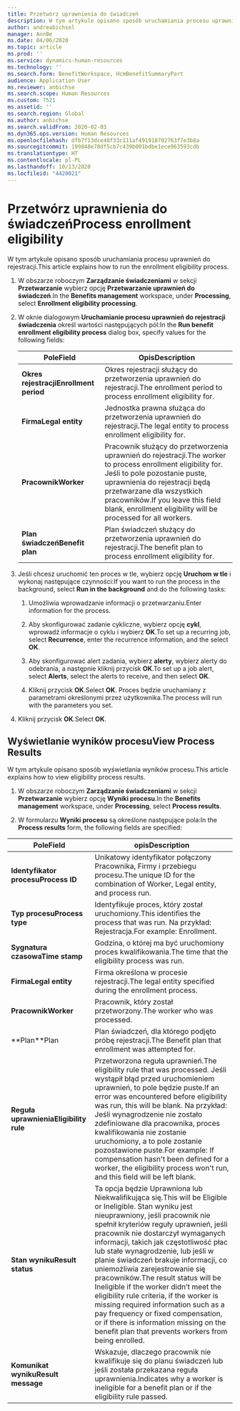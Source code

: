```yaml
---
title: Przetwórz uprawnienia do świadczeń
description: W tym artykule opisano sposób uruchamiania procesu uprawnień do rejestracji.
author: andreabichsel
manager: AnnBe
ms.date: 04/06/2020
ms.topic: article
ms.prod: ''
ms.service: dynamics-human-resources
ms.technology: ''
ms.search.form: BenefitWorkspace, HcmBenefitSummaryPart
audience: Application User
ms.reviewer: anbichse
ms.search.scope: Human Resources
ms.custom: 7521
ms.assetid: ''
ms.search.region: Global
ms.author: anbichse
ms.search.validFrom: 2020-02-03
ms.dyn365.ops.version: Human Resources
ms.openlocfilehash: dfb7f13dce48f33c111af491918702763f7e3b8a
ms.sourcegitcommit: 199848e78df5cb7c439b001bdbe1ece963593cdb
ms.translationtype: HT
ms.contentlocale: pl-PL
ms.lasthandoff: 10/13/2020
ms.locfileid: "4420021"
---
```

# <a name="process-enrollment-eligibility"></a><span data-ttu-id="1b06d-103">Przetwórz uprawnienia do świadczeń</span><span class="sxs-lookup"><span data-stu-id="1b06d-103">Process enrollment eligibility</span></span>

<span data-ttu-id="1b06d-104">W tym artykule opisano sposób uruchamiania procesu uprawnień do rejestracji.</span><span class="sxs-lookup"><span data-stu-id="1b06d-104">This article explains how to run the enrollment eligibility process.</span></span>

1. <span data-ttu-id="1b06d-105">W obszarze roboczym **Zarządzanie świadczeniami** w sekcji **Przetwarzanie** wybierz opcję **Przetwarzanie uprawnień do świadczeń**.</span><span class="sxs-lookup"><span data-stu-id="1b06d-105">In the **Benefits management** workspace, under **Processing**, select **Enrollment eligibility processing**.</span></span>

2. <span data-ttu-id="1b06d-106">W oknie dialogowym **Uruchamianie procesu uprawnień do rejestracji świadczenia** określ wartości następujących pól:</span><span class="sxs-lookup"><span data-stu-id="1b06d-106">In the **Run benefit enrollment eligibility process** dialog box, specify values for the following fields:</span></span>

   | <span data-ttu-id="1b06d-107">Pole</span><span class="sxs-lookup"><span data-stu-id="1b06d-107">Field</span></span> | <span data-ttu-id="1b06d-108">Opis</span><span class="sxs-lookup"><span data-stu-id="1b06d-108">Description</span></span> |
   | --- | --- |
   | <span data-ttu-id="1b06d-109">**Okres rejestracji**</span><span class="sxs-lookup"><span data-stu-id="1b06d-109">**Enrollment period**</span></span> | <span data-ttu-id="1b06d-110">Okres rejestracji służący do przetworzenia uprawnień do rejestracji.</span><span class="sxs-lookup"><span data-stu-id="1b06d-110">The enrollment period to process enrollment eligibility for.</span></span> |
   | <span data-ttu-id="1b06d-111">**Firma**</span><span class="sxs-lookup"><span data-stu-id="1b06d-111">**Legal entity**</span></span> | <span data-ttu-id="1b06d-112">Jednostka prawna służąca do przetworzenia uprawnień do rejestracji.</span><span class="sxs-lookup"><span data-stu-id="1b06d-112">The legal entity to process enrollment eligibility for.</span></span> |
   | <span data-ttu-id="1b06d-113">**Pracownik**</span><span class="sxs-lookup"><span data-stu-id="1b06d-113">**Worker**</span></span> | <span data-ttu-id="1b06d-114">Pracownik służący do przetworzenia uprawnień do rejestracji.</span><span class="sxs-lookup"><span data-stu-id="1b06d-114">The worker to process enrollment eligibility for.</span></span> <span data-ttu-id="1b06d-115">Jeśli to pole pozostanie puste, uprawnienia do rejestracji będą przetwarzane dla wszystkich pracowników.</span><span class="sxs-lookup"><span data-stu-id="1b06d-115">If you leave this field blank, enrollment eligibility will be processed for all workers.</span></span> |
   | <span data-ttu-id="1b06d-116">**Plan świadczeń**</span><span class="sxs-lookup"><span data-stu-id="1b06d-116">**Benefit plan**</span></span> | <span data-ttu-id="1b06d-117">Plan świadczeń służący do przetworzenia uprawnień do rejestracji.</span><span class="sxs-lookup"><span data-stu-id="1b06d-117">The benefit plan to process enrollment eligibility for.</span></span>

3. <span data-ttu-id="1b06d-118">Jeśli chcesz uruchomić ten proces w tle, wybierz opcję **Uruchom w tle** i wykonaj następujące czynności:</span><span class="sxs-lookup"><span data-stu-id="1b06d-118">If you want to run the process in the background, select **Run in the background** and do the following tasks:</span></span>

   1. <span data-ttu-id="1b06d-119">Umożliwia wprowadzanie informacji o przetwarzaniu.</span><span class="sxs-lookup"><span data-stu-id="1b06d-119">Enter information for the process.</span></span>

   2. <span data-ttu-id="1b06d-120">Aby skonfigurować zadanie cykliczne, wybierz opcję **cykl**, wprowadź informacje o cyklu i wybierz **OK**.</span><span class="sxs-lookup"><span data-stu-id="1b06d-120">To set up a recurring job, select **Recurrence**, enter the recurrence information, and the select **OK**.</span></span>

   3. <span data-ttu-id="1b06d-121">Aby skonfigurować alert zadania, wybierz **alerty**, wybierz alerty do odebrania, a następnie kliknij przycisk **OK**.</span><span class="sxs-lookup"><span data-stu-id="1b06d-121">To set up a job alert, select **Alerts**, select the alerts to receive, and then select **OK**.</span></span>

   4. <span data-ttu-id="1b06d-122">Kliknij przycisk **OK**.</span><span class="sxs-lookup"><span data-stu-id="1b06d-122">Select **OK**.</span></span> <span data-ttu-id="1b06d-123">Proces będzie uruchamiany z parametrami określonymi przez użytkownika.</span><span class="sxs-lookup"><span data-stu-id="1b06d-123">The process will run with the parameters you set.</span></span>

4. <span data-ttu-id="1b06d-124">Kliknij przycisk **OK**.</span><span class="sxs-lookup"><span data-stu-id="1b06d-124">Select **OK**.</span></span>

## <a name="view-process-results"></a><span data-ttu-id="1b06d-125">Wyświetlanie wyników procesu</span><span class="sxs-lookup"><span data-stu-id="1b06d-125">View Process Results</span></span>

<span data-ttu-id="1b06d-126">W tym artykule opisano sposób wyświetlania wyników procesu.</span><span class="sxs-lookup"><span data-stu-id="1b06d-126">This article explains how to view eligibility process results.</span></span>

1.  <span data-ttu-id="1b06d-127">W obszarze roboczym **Zarządzanie świadczeniami** w sekcji **Przetwarzanie** wybierz opcję **Wyniki procesu**.</span><span class="sxs-lookup"><span data-stu-id="1b06d-127">In the **Benefits management** workspace, under **Processing**, select **Process results**.</span></span>

2.  <span data-ttu-id="1b06d-128">W formularzu **Wyniki procesu** są określone następujące pola:</span><span class="sxs-lookup"><span data-stu-id="1b06d-128">In the **Process results** form, the following fields are specified:</span></span>

   | <span data-ttu-id="1b06d-129">Pole</span><span class="sxs-lookup"><span data-stu-id="1b06d-129">Field</span></span> | <span data-ttu-id="1b06d-130">opis</span><span class="sxs-lookup"><span data-stu-id="1b06d-130">Description</span></span> |
   | --- | --- |
   | <span data-ttu-id="1b06d-131">**Identyfikator procesu**</span><span class="sxs-lookup"><span data-stu-id="1b06d-131">**Process ID**</span></span> | <span data-ttu-id="1b06d-132">Unikatowy identyfikator połączony Pracownika, Firmy i przebiegu procesu.</span><span class="sxs-lookup"><span data-stu-id="1b06d-132">The unique ID for the combination of Worker, Legal entity, and process run.</span></span> |
   | <span data-ttu-id="1b06d-133">**Typ procesu**</span><span class="sxs-lookup"><span data-stu-id="1b06d-133">**Process type**</span></span> | <span data-ttu-id="1b06d-134">Identyfikuje proces, który został uruchomiony.</span><span class="sxs-lookup"><span data-stu-id="1b06d-134">This identifies the process that was run.</span></span> <span data-ttu-id="1b06d-135">Na przykład:  Rejestracja.</span><span class="sxs-lookup"><span data-stu-id="1b06d-135">For example:  Enrollment.</span></span> |
   | <span data-ttu-id="1b06d-136">**Sygnatura czasowa**</span><span class="sxs-lookup"><span data-stu-id="1b06d-136">**Time stamp**</span></span> | <span data-ttu-id="1b06d-137">Godzina, o której ma być uruchomiony proces kwalifikowania.</span><span class="sxs-lookup"><span data-stu-id="1b06d-137">The time that the eligibility process was run.</span></span> |
   | <span data-ttu-id="1b06d-138">**Firma**</span><span class="sxs-lookup"><span data-stu-id="1b06d-138">**Legal entity**</span></span> | <span data-ttu-id="1b06d-139">Firma określona w procesie rejestracji.</span><span class="sxs-lookup"><span data-stu-id="1b06d-139">The legal entity specified during the enrollment process.</span></span> |
   | <span data-ttu-id="1b06d-140">**Pracownik**</span><span class="sxs-lookup"><span data-stu-id="1b06d-140">**Worker**</span></span> | <span data-ttu-id="1b06d-141">Pracownik, który został przetworzony.</span><span class="sxs-lookup"><span data-stu-id="1b06d-141">The worker who was processed.</span></span> |
   | <span data-ttu-id="1b06d-142">\*\*Plan</span><span class="sxs-lookup"><span data-stu-id="1b06d-142">\*\*Plan</span></span> | <span data-ttu-id="1b06d-143">Plan świadczeń, dla którego podjęto próbę rejestracji.</span><span class="sxs-lookup"><span data-stu-id="1b06d-143">The Benefit plan that enrollment was attempted for.</span></span> |
   | <span data-ttu-id="1b06d-144">**Reguła uprawnienia**</span><span class="sxs-lookup"><span data-stu-id="1b06d-144">**Eligibility rule**</span></span> | <span data-ttu-id="1b06d-145">Przetworzona reguła uprawnień.</span><span class="sxs-lookup"><span data-stu-id="1b06d-145">The eligibility rule that was processed.</span></span> <span data-ttu-id="1b06d-146">Jeśli wystąpił błąd przed uruchomieniem uprawnień, to pole będzie puste.</span><span class="sxs-lookup"><span data-stu-id="1b06d-146">If an error was encountered before eligibility was run, this will be blank.</span></span> <span data-ttu-id="1b06d-147">Na przykład: Jeśli wynagrodzenie nie zostało zdefiniowane dla pracownika, proces kwalifikowania nie zostanie uruchomiony, a to pole zostanie pozostawione puste.</span><span class="sxs-lookup"><span data-stu-id="1b06d-147">For example: If compensation hasn't been defined for a worker, the eligibility process won't run, and this field will be left blank.</span></span> |
   | <span data-ttu-id="1b06d-148">**Stan wyniku**</span><span class="sxs-lookup"><span data-stu-id="1b06d-148">**Result status**</span></span> | <span data-ttu-id="1b06d-149">Ta opcja będzie Uprawniona lub Niekwalifikująca się.</span><span class="sxs-lookup"><span data-stu-id="1b06d-149">This will be Eligible or Ineligible.</span></span> <span data-ttu-id="1b06d-150">Stan wyniku jest nieuprawniony, jeśli pracownik nie spełnił kryteriów reguły uprawnień, jeśli pracownik nie dostarczył wymaganych informacji, takich jak częstotliwość płac lub stałe wynagrodzenie, lub jeśli w planie świadczeń brakuje informacji, co uniemożliwia zarejestrowanie się pracowników.</span><span class="sxs-lookup"><span data-stu-id="1b06d-150">The result status will be Ineligible if the worker didn’t meet the eligibility rule criteria, if the worker is missing required information such as a pay frequency or fixed compensation, or if there is information missing on the benefit plan that prevents workers from being enrolled.</span></span> |
   | <span data-ttu-id="1b06d-151">**Komunikat wyniku**</span><span class="sxs-lookup"><span data-stu-id="1b06d-151">**Result message**</span></span> | <span data-ttu-id="1b06d-152">Wskazuje, dlaczego pracownik nie kwalifikuje się do planu świadczeń lub jeśli została przekazana reguła uprawnienia.</span><span class="sxs-lookup"><span data-stu-id="1b06d-152">Indicates why a worker is ineligible for a benefit plan or if the eligibility rule passed.</span></span> |

